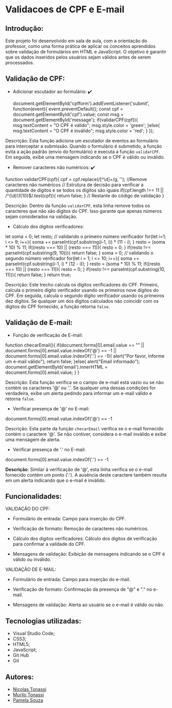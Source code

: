 # Validacoes de CPF e E-mail
 
## Introdução:
Este projeto foi desenvolvido em sala de aula, com a orientação do professor, como uma forma prática de aplicar os conceitos aprendidos sobre validação de formulários em HTML e JavaScript. O objetivo é garantir que os dados inseridos pelos usuários sejam válidos antes de serem processados.
 
## Validação de CPF:
- Adicionar escutador ao formulário: ✔️
 
   document.getElementById('cpfform').addEventListener('submit', function(event){
       event.preventDefault();
       const cpf = document.getElementById('cpf').value;
       const msg = document.getElementById('message');
       if(validarCPF(cpf)){
           msg.textContent = "O CPF é válido";
msg.style.color = 'green';
       }else{
           msg.textContent = "O CPF é inválido";
msg.style.color = 'red';
       }
   });
 
Descrição: Esta função adiciona um escutador de eventos ao formulário para interceptar a submissão. Quando o formulário é submetido, a função evita a ação padrão (envio do formulário) e executa a função `validarCPF`. Em seguida, exibe uma mensagem indicando se o CPF é válido ou inválido.
 
- Remover caracteres não numéricos: ✔️
 
function validarCPF(cpf){
       cpf = cpf.replace(/[^\d]+/g, ''); //Remove caracteres não numéricos
       // Estrutura de decisão para verificar a quantidade de dígitos e se todos os dígitos são iguais
       if(cpf.length !== 11 || /^(\d)\1{10}$/.test(cpf)){
           return false;
       }
       // Restante do código de validação
   }
 
   Descrição: Dentro da função `validarCPF`, esta linha remove todos os caracteres que não são dígitos do CPF. Isso garante que apenas números sejam considerados na validação.
 
   - Cálculo dos dígitos verificadores:
 
   let soma = 0;
   let resto;
   // validando o primeiro número verificador
   for(let i=1; i <= 9; i++){
       soma += parseInt(cpf.substring(i-1, i)) * (11 - i);
   }
   resto = (soma * 10) % 11;
   if((resto === 10) || (resto === 11)){
       resto = 0;
   }
   if(resto !== parseInt(cpf.substring(9, 10))){
       return false;
   }
   soma = 0;
   // validando o segundo número verificador
   for(let i = 1; i <= 10; i++){
       soma += parseInt(cpf.substring(i-1, i) * (12 - i));
   }
   resto = (soma * 10) % 11;
   if((resto === 10) || (resto === 11)){
       resto = 0;
   }
   if(resto !== parseInt(cpf.substring(10, 11))){
       return false;
   }
   return true;
 
   Descrição: Este trecho calcula os dígitos verificadores do CPF. Primeiro, calcula o primeiro dígito verificador usando os primeiros nove dígitos do CPF. Em seguida, calcula o segundo dígito verificador usando os primeiros dez dígitos. Se qualquer um dos dígitos calculados não coincidir com os dígitos do CPF fornecido, a função retorna `false`.
 
##  Validação de E-mail:
 
- Função de verificação de E-mail:
 
function checarEmail(){
       if(document.forms[0].email.value == "" || document.forms[0].email.value.indexOf('@') == -1 || document.forms[0].email.value.indexOf('.') == -1){
           alert("Por favor, informe um e-mail válido");
           return false;
       }else{
           alert("Email informado");
           document.getElementById('email').innerHTML = document.forms[0].email.value;
       }
   }
 
   Descrição: Esta função verifica se o campo de e-mail está vazio ou se não contém os caracteres '@' ou '.'. Se qualquer uma dessas condições for verdadeira, exibe um alerta pedindo para informar um e-mail válido e retorna `false`.
 
   - Verificar presença de '@' no E-mail:
 
   document.forms[0].email.value.indexOf('@') == -1
 
   Descrição: Esta parte da função `checarEmail` verifica se o e-mail fornecido contém o caractere '@'. Se não contiver, considera o e-mail inválido e exibe uma mensagem de alerta.
 
   - Verificar presença de '.' no E-mail:
 
   document.forms[0].email.value.indexOf('.') == -1
 
   **Descrição**: Similar à verificação de '@', esta linha verifica se o e-mail fornecido contém um ponto ('.'). A ausência deste caractere também resulta em um alerta indicando que o e-mail é inválido.
 
 
 
## Funcionalidades:
 
VALIDAÇÃO DO CPF:
 
- Formulário de entrada: Campo para inserção do CPF.
 
- Verificação de formato: Remoção de caracteres não numéricos.
 
- Cálculo dos dígitos verificadores: Cálculo dos dígitos de verificação para confirmar a validade do CPF.
 
- Mensagens de validação: Exibição de mensagens indicando se o CPF é válido ou inválido.
 
VALIDAÇÃO DE E-MAIL:
 
- Formulário de entrada: Campo para inserção do e-mail.
 
- Verificação de formato: Confirmação da presença de "@" e "." no e-mail.
 
- Mensagens de validação: Alerta ao usuário se o e-mail é válido ou não.
 
## Tecnologias utilizadas:
 
- Visual Studio Code;
- CSS3;
- HTML5;
- JavaScript;
- Git Hub
- Git
 
## Autores:
- [Nicolas Tonassi](https://github.com/nicolas-tonassi)
- [Murilo Tonassi](https://github.com/murilo-tonassi)
- [Pamela Souza](https://github.com/PamelaSouzaSilva)